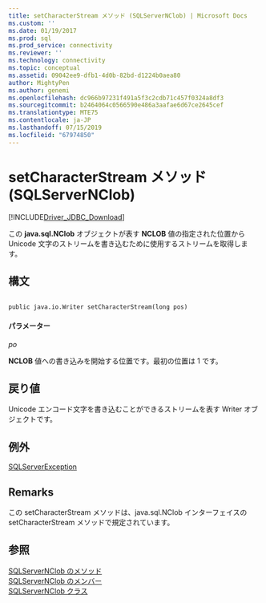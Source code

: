 ```yaml
---
title: setCharacterStream メソッド (SQLServerNClob) | Microsoft Docs
ms.custom: ''
ms.date: 01/19/2017
ms.prod: sql
ms.prod_service: connectivity
ms.reviewer: ''
ms.technology: connectivity
ms.topic: conceptual
ms.assetid: 09042ee9-dfb1-4d0b-82bd-d1224b0aea80
author: MightyPen
ms.author: genemi
ms.openlocfilehash: dc966b97231f491a5f3c2cdb71c457f0324a8df3
ms.sourcegitcommit: b2464064c0566590e486a3aafae6d67ce2645cef
ms.translationtype: MTE75
ms.contentlocale: ja-JP
ms.lasthandoff: 07/15/2019
ms.locfileid: "67974850"
---
```

# <a name="setcharacterstream-method-sqlservernclob"></a>setCharacterStream メソッド (SQLServerNClob)
[!INCLUDE[Driver_JDBC_Download](../../../includes/driver_jdbc_download.md)]

  この **java.sql.NClob** オブジェクトが表す **NCLOB** 値の指定された位置から Unicode 文字のストリームを書き込むために使用するストリームを取得します。  
  
## <a name="syntax"></a>構文  
  
```  
  
public java.io.Writer setCharacterStream(long pos)  
```  
  
#### <a name="parameters"></a>パラメーター  
 *po*  
  
 **NCLOB** 値への書き込みを開始する位置です。最初の位置は 1 です。  
  
## <a name="return-value"></a>戻り値  
 Unicode エンコード文字を書き込むことができるストリームを表す Writer オブジェクトです。  
  
## <a name="exceptions"></a>例外  
 [SQLServerException](../../../connect/jdbc/reference/sqlserverexception-class.md)  
  
## <a name="remarks"></a>Remarks  
 この setCharacterStream メソッドは、java.sql.NClob インターフェイスの setCharacterStream メソッドで規定されています。  
  
## <a name="see-also"></a>参照  
 [SQLServerNClob のメソッド](../../../connect/jdbc/reference/sqlservernclob-methods.md)   
 [SQLServerNClob のメンバー](../../../connect/jdbc/reference/sqlservernclob-members.md)   
 [SQLServerNClob クラス](../../../connect/jdbc/reference/sqlservernclob-class.md)  
  
  
